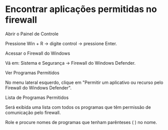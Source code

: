 # Encontrar aplicações permitidas no firewall
Abrir o Painel de Controle

Pressione Win + R → digite control → pressione Enter.

Acessar o Firewall do Windows

Vá em:
Sistema e Segurança → Firewall do Windows Defender.

Ver Programas Permitidos

No menu lateral esquerdo, clique em "Permitir um aplicativo ou recurso pelo Firewall do Windows Defender".

Lista de Programas Permitidos

Será exibida uma lista com todos os programas que têm permissão de comunicação pelo firewall.

Role e procure nomes de programas que tenham parênteses ( ) no nome.

# 
